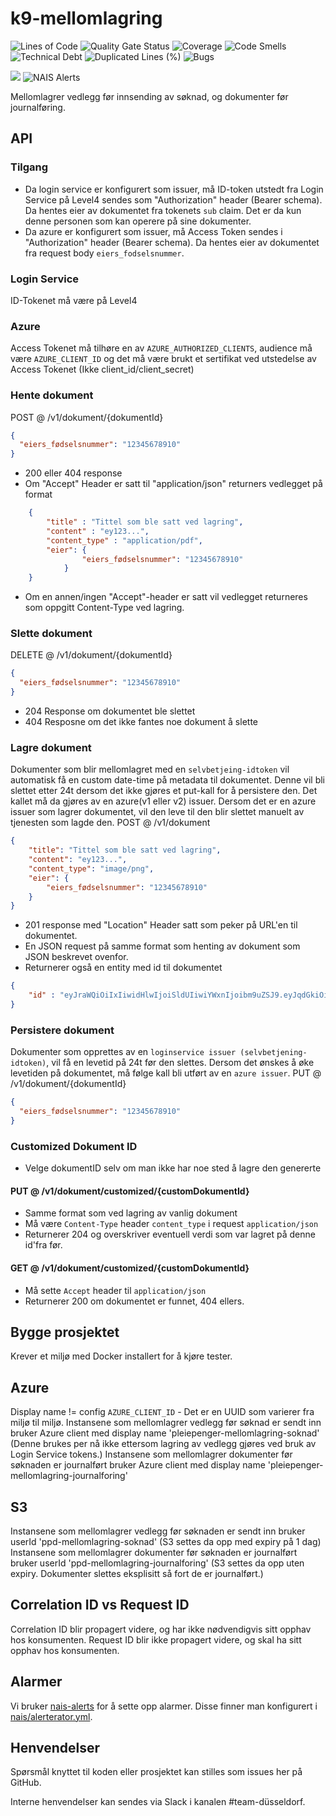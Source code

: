 # k9-mellomlagring

![Lines of Code](https://sonarcloud.io/api/project_badges/measure?project=navikt_k9-mellomlagring&metric=ncloc)
![Quality Gate Status](https://sonarcloud.io/api/project_badges/measure?project=navikt_k9-mellomlagring&metric=alert_status)
![Coverage](https://sonarcloud.io/api/project_badges/measure?project=navikt_k9-mellomlagring&metric=coverage)
![Code Smells](https://sonarcloud.io/api/project_badges/measure?project=navikt_k9-mellomlagring&metric=code_smells)
![Technical Debt](https://sonarcloud.io/api/project_badges/measure?project=navikt_k9-mellomlagring&metric=sqale_index)
![Duplicated Lines (%)](https://sonarcloud.io/api/project_badges/measure?project=navikt_k9-mellomlagring&metric=duplicated_lines_density)
![Bugs](https://sonarcloud.io/api/project_badges/measure?project=navikt_k9-mellomlagring&metric=bugs)

![](https://github.com/navikt/k9-mellomlagring/workflows/CI%20/%20CD/badge.svg)
![NAIS Alerts](https://github.com/navikt/k9-mellomlagring/workflows/Alerts/badge.svg)

Mellomlagrer vedlegg før innsending av søknad, og dokumenter før journalføring.

## API
### Tilgang
- Da login service er konfigurert som issuer, må ID-token utstedt fra Login Service på Level4 sendes som "Authorization" header (Bearer schema). Da hentes eier av dokumentet fra tokenets `sub` claim. Det er da kun denne personen som kan operere på sine dokumenter.
- Da azure er konfigurert som issuer, må Access Token sendes i "Authorization" header (Bearer schema). Da hentes eier av dokumentet fra request body `eiers_fodselsnummer`.

### Login Service
ID-Tokenet må være på Level4

### Azure
Access Tokenet må tilhøre en av `AZURE_AUTHORIZED_CLIENTS`, audience må være `AZURE_CLIENT_ID` og det må være brukt et sertifikat ved utstedelse av Access Tokenet (Ikke client_id/client_secret)

### Hente dokument
POST @ /v1/dokument/{dokumentId}
```json
{
  "eiers_fødselsnummer": "12345678910"
}
```
- 200 eller 404 response
- Om "Accept" Header er satt til "application/json" returners vedlegget på format
```json
    {
        "title" : "Tittel som ble satt ved lagring",
        "content" : "ey123...",
        "content_type" : "application/pdf",
        "eier": {
                "eiers_fødselsnummer": "12345678910"
            }
    }
```
- Om en annen/ingen "Accept"-header er satt vil vedlegget returneres som oppgitt Content-Type ved lagring.

### Slette dokument
DELETE @ /v1/dokument/{dokumentId}
```json
{
  "eiers_fødselsnummer": "12345678910"
}
```
- 204 Response om dokumentet ble slettet
- 404 Resposne om det ikke fantes noe dokument å slette

### Lagre dokument
Dokumenter som blir mellomlagret med en `selvbetjeing-idtoken` vil automatisk få en custom date-time på metadata til dokumentet.
Denne vil bli slettet etter 24t dersom det ikke gjøres et put-kall for å persistere den. Det kallet må da gjøres av en azure(v1 eller v2) issuer.
Dersom det er en azure issuer som lagrer dokumentet, vil den leve til den blir slettet manuelt av tjenesten som lagde den.
POST @ /v1/dokument
```json
{
    "title": "Tittel som ble satt ved lagring",
    "content": "ey123...",
    "content_type": "image/png",
    "eier": {
        "eiers_fødselsnummer": "12345678910"
    }
}
```
- 201 response med "Location" Header satt som peker på URL'en til dokumentet.
- En JSON request på samme format som henting av dokument som JSON beskrevet ovenfor.
- Returnerer også en entity med id til dokumentet
```json
{
    "id" : "eyJraWQiOiIxIiwidHlwIjoiSldUIiwiYWxnIjoibm9uZSJ9.eyJqdGkiOiJiZTRhMjM5Yy1hZDIxLTQ5OTYtOTE3MS1kNjljY2Y1OGE4YjAifQ"
}
```

### Persistere dokument
Dokumenter som opprettes av en `loginservice issuer (selvbetjening-idtoken)`, vil få en levetid på 24t før den slettes.
Dersom det ønskes å øke levetiden på dokumentet, må følge kall bli utført av en `azure issuer`.
PUT @ /v1/dokument/{dokumentId}
```json
{
  "eiers_fødselsnummer": "12345678910"
}
```

### Customized Dokument ID
- Velge dokumentID selv om man ikke har noe sted å lagre den genererte

#### PUT @ /v1/dokument/customized/{customDokumentId}
- Samme format som ved lagring av vanlig dokument
- Må være `Content-Type` header `content_type` i request `application/json`
- Returnerer 204 og overskriver eventuell verdi som var lagret på denne id'fra før.

#### GET @ /v1/dokument/customized/{customDokumentId}
- Må sette `Accept` header til `application/json`
- Returnerer 200 om dokumentet  er funnet, 404 ellers.

## Bygge prosjektet
Krever et miljø med Docker installert for å kjøre tester.

## Azure
Display name != config `AZURE_CLIENT_ID` - Det er en UUID som varierer fra miljø til miljø.
Instansene som mellomlagrer vedlegg før søknad er sendt inn bruker Azure client med display name 'pleiepenger-mellomlagring-soknad' (Denne brukes per nå ikke ettersom lagring av vedlegg gjøres ved bruk av Login Service tokens.)
Instansene som mellomlagrer dokumenter før søknaden er journalført bruker Azure client med display name 'pleiepenger-mellomlagring-journalforing'

## S3
Instansene som mellomlagrer vedlegg før søknaden er sendt inn bruker userId 'ppd-mellomlagring-soknad' (S3 settes da opp med expiry på 1 dag)
Instansene som mellomlagrer dokumenter før søknaden er journalført bruker userId 'ppd-mellomlagring-journalforing' (S3 settes da opp uten expiry. Dokumenter slettes eksplisitt så fort de er journalført.)

## Correlation ID vs Request ID
Correlation ID blir propagert videre, og har ikke nødvendigvis sitt opphav hos konsumenten.
Request ID blir ikke propagert videre, og skal ha sitt opphav hos konsumenten.

## Alarmer
Vi bruker [nais-alerts](https://doc.nais.io/observability/alerts) for å sette opp alarmer. Disse finner man konfigurert i [nais/alerterator.yml](nais/alerterator.yml).

## Henvendelser
Spørsmål knyttet til koden eller prosjektet kan stilles som issues her på GitHub.

Interne henvendelser kan sendes via Slack i kanalen #team-düsseldorf.
